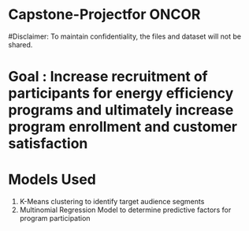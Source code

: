 # Capstone-Projectfor ONCOR

#Disclaimer: To maintain confidentiality, the files and dataset will not be shared.

# Goal : Increase recruitment of participants for energy efficiency programs and ultimately increase program enrollment and customer satisfaction


# Models Used

1. K-Means clustering to identify target audience segments
2. Multinomial Regression Model to determine predictive factors for program participation
